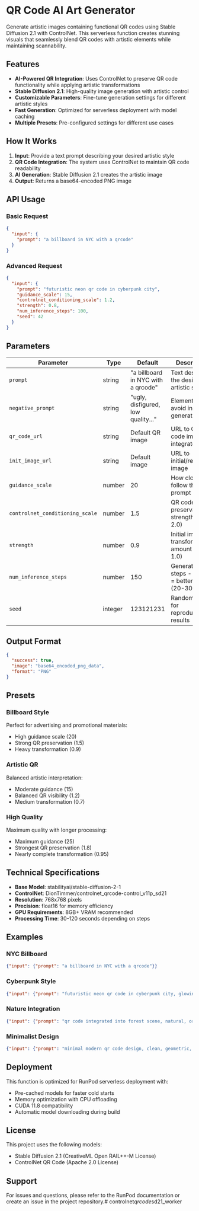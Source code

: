 # QR Code AI Art Generator

Generate artistic images containing functional QR codes using Stable Diffusion 2.1 with ControlNet. This serverless function creates stunning visuals that seamlessly blend QR codes with artistic elements while maintaining scannability.

## Features

- **AI-Powered QR Integration**: Uses ControlNet to preserve QR code functionality while applying artistic transformations
- **Stable Diffusion 2.1**: High-quality image generation with artistic control
- **Customizable Parameters**: Fine-tune generation settings for different artistic styles
- **Fast Generation**: Optimized for serverless deployment with model caching
- **Multiple Presets**: Pre-configured settings for different use cases

## How It Works

1. **Input**: Provide a text prompt describing your desired artistic style
2. **QR Code Integration**: The system uses ControlNet to maintain QR code readability
3. **AI Generation**: Stable Diffusion 2.1 creates the artistic image
4. **Output**: Returns a base64-encoded PNG image

## API Usage

### Basic Request
```json
{
  "input": {
    "prompt": "a billboard in NYC with a qrcode"
  }
}
```

### Advanced Request
```json
{
  "input": {
    "prompt": "futuristic neon qr code in cyberpunk city",
    "guidance_scale": 15,
    "controlnet_conditioning_scale": 1.2,
    "strength": 0.8,
    "num_inference_steps": 100,
    "seed": 42
  }
}
```

## Parameters

| Parameter | Type | Default | Description |
|-----------|------|---------|-------------|
| `prompt` | string | "a billboard in NYC with a qrcode" | Text describing the desired artistic style |
| `negative_prompt` | string | "ugly, disfigured, low quality..." | Elements to avoid in generation |
| `qr_code_url` | string | Default QR image | URL to QR code image to integrate |
| `init_image_url` | string | Default image | URL to initial/reference image |
| `guidance_scale` | number | 20 | How closely to follow the prompt (1-30) |
| `controlnet_conditioning_scale` | number | 1.5 | QR code preservation strength (0.1-2.0) |
| `strength` | number | 0.9 | Initial image transformation amount (0.1-1.0) |
| `num_inference_steps` | number | 150 | Generation steps - higher = better quality (20-300) |
| `seed` | integer | 123121231 | Random seed for reproducible results |

## Output Format

```json
{
  "success": true,
  "image": "base64_encoded_png_data",
  "format": "PNG"
}
```

## Presets

### Billboard Style
Perfect for advertising and promotional materials:
- High guidance scale (20)
- Strong QR preservation (1.5)
- Heavy transformation (0.9)

### Artistic QR
Balanced artistic interpretation:
- Moderate guidance (15)
- Balanced QR visibility (1.2)
- Medium transformation (0.7)

### High Quality
Maximum quality with longer processing:
- Maximum guidance (25)
- Strongest QR preservation (1.8)
- Nearly complete transformation (0.95)

## Technical Specifications

- **Base Model**: stabilityai/stable-diffusion-2-1
- **ControlNet**: DionTimmer/controlnet_qrcode-control_v11p_sd21
- **Resolution**: 768x768 pixels
- **Precision**: float16 for memory efficiency
- **GPU Requirements**: 8GB+ VRAM recommended
- **Processing Time**: 30-120 seconds depending on steps

## Examples

### NYC Billboard
```json
{"input": {"prompt": "a billboard in NYC with a qrcode"}}
```

### Cyberpunk Style
```json
{"input": {"prompt": "futuristic neon qr code in cyberpunk city, glowing, high-tech"}}
```

### Nature Integration
```json
{"input": {"prompt": "qr code integrated into forest scene, natural, organic, moss-covered"}}
```

### Minimalist Design
```json
{"input": {"prompt": "minimal modern qr code design, clean, geometric, white background"}}
```

## Deployment

This function is optimized for RunPod serverless deployment with:
- Pre-cached models for faster cold starts
- Memory optimization with CPU offloading
- CUDA 11.8 compatibility
- Automatic model downloading during build

## License

This project uses the following models:
- Stable Diffusion 2.1 (CreativeML Open RAIL++-M License)
- ControlNet QR Code (Apache 2.0 License)

## Support

For issues and questions, please refer to the RunPod documentation or create an issue in the project repository.#   c o n t r o l n e t _ q r c o d e _ s d 2 1 _ w o r k e r  
 